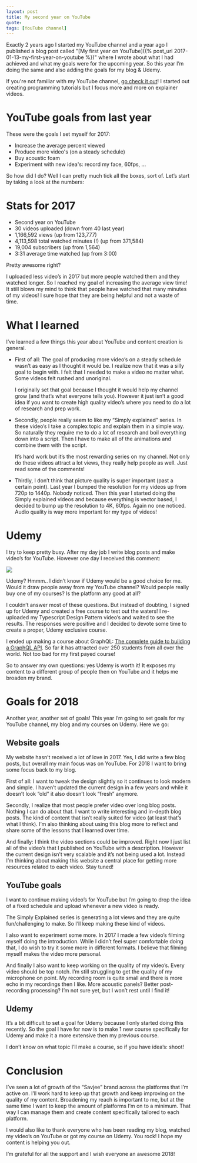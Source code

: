 ```yaml
---
layout: post
title: My second year on YouTube
quote:
tags: [YouTube channel]
---
```


Exactly 2 years ago I started my YouTube channel and a year ago I published a blog post called "[My first year on YouTube]({% post_url 2017-01-13-my-first-year-on-youtube %})" where I wrote about what I had achieved and what my goals were for the upcoming year. So this year I’m doing the same and also adding the goals for my blog & Udemy.

<!--more-->

If you're not familiar with my YouTube channel, [go check it out](https://www.youtube.com/savjee)! I started out creating programming tutorials but I focus more and more on explainer videos.

# YouTube goals from last year
These were the goals I set myself for 2017:

* Increase the average percent viewed
* Produce more video's (on a steady schedule)
* Buy acoustic foam
* Experiment with new idea's: record my face, 60fps, ...

So how did I do? Well I can pretty much tick all the boxes, sort of. Let’s start by taking a look at the numbers:

# Stats for 2017
* Second year on YouTube
* 30 videos uploaded (down from 40 last year)
* 1,166,592 views (up from 123,777)
* 4,113,598 total watched minutes (!)  (up from 371,584)
* 19,004 subscribers (up from 1,564)
* 3:31 average time watched (up from 3:00)

Pretty awesome right?

I uploaded less video’s in 2017 but more people watched them and they watched longer. So I reached my goal of increasing the average view time! It still blows my mind to think that people have watched that many minutes of my videos! I sure hope that they are being helpful and not a waste of time.


# What I learned
I’ve learned a few things this year about YouTube and content creation is general.

*   First of all: The goal of producing more video’s on a steady schedule wasn’t as easy as I thought it would be. I realize now that it was a silly goal to begin with. I felt that I needed to make a video no matter what. Some videos felt rushed and unoriginal.

    I originally set that goal because I thought it would help my channel grow (and that’s what everyone tells you). However it just isn’t a good idea if you want to create high quality video’s where you need to do a lot of research and prep work.


*   Secondly, people really seem to like my “Simply explained” series. In these video’s I take a complex topic and explain them in a simple way. So naturally they require me to do a lot of research and boil everything down into a script. Then I have to make all of the animations and combine them with the script.

    It’s hard work but it’s the most rewarding series on my channel. Not only do these videos attract a lot views, they really help people as well. Just read some of the comments!

* Thirdly, I don’t think that picture quality is super important (past a certain point). Last year I bumped the resolution for my videos up from 720p to 1440p. Nobody noticed. Then this year I started doing the Simply explained videos and because everything is vector based, I decided to bump up the resolution to 4K, 60fps. Again no one noticed. Audio quality is way more important for my type of videos!

# Udemy
I try to keep pretty busy. After my day job I write blog posts and make video’s for YouTube. However one day I received this comment:

![](/uploads/second-year-on-youtube/udemy-comment.png)

Udemy? Hmmm.. I didn’t know if Udemy would be a good choice for me. Would it draw people away from my YouTube channel? Would people really buy one of my courses? Is the platform any good at all?

I couldn’t answer most of these questions. But instead of doubting, I signed up for Udemy and created a free course to test out the waters! I re-uploaded my Typescript Design Pattern video’s and waited to see the results. The responses were positive and I decided to devote some time to create a proper, Udemy exclusive course.

I ended up making a course about GraphQL: [The complete guide to building a GraphQL API](https://www.udemy.com/complete-guide-to-building-a-graphql-api/). So far it has attracted over 250 students from all over the world. Not too bad for my first payed course!

So to answer my own questions: yes Udemy is worth it! It exposes my content to a different group of people then on YouTube and it helps me broaden my brand.


# Goals for 2018
Another year, another set of goals! This year I’m going to set goals for my YouTube channel, my blog and my courses on Udemy. Here we go:


## Website goals

My website hasn’t received a lot of love in 2017. Yes, I did write a few blog posts, but overall my main focus was on YouTube. For 2018 I want to bring some focus back to my blog.

First of all: I want to tweak the design slightly so it continues to look modern and simple. I haven’t updated the current design in a few years and while it doesn’t look “old” it also doesn’t look “fresh” anymore.

Secondly, I realize that most people prefer video over long blog posts. Nothing I can do about that. I want to write interesting and in-depth blog posts. The kind of content that isn’t really suited for video (at least that’s what I think). I’m also thinking about using this blog more to reflect and share some of the lessons that I learned over time.

And finally: I think the video sections could be improved. Right now I just list all of the video’s that I published on YouTube with a description. However the current design isn’t very scalable and it’s not being used a lot. Instead I’m thinking about making this website a central place for getting more resources related to each video. Stay tuned!

## YouTube goals
I want to continue making video’s for YouTube but I’m going to drop the idea of a fixed schedule and upload whenever a new video is ready.

The Simply Explained series is generating a lot views and they are quite fun/challenging to make. So I’ll keep making these kind of videos.

I also want to experiment some more. In 2017 I made a few video’s filming myself doing the introduction. While I didn’t feel super comfortable doing that, I do wish to try it some more in different formats. I believe that filming myself makes the video more personal.

And finally I also want to keep working on the quality of my video’s. Every video should be top notch. I’m still struggling to get the quality of my microphone on point. My recording room is quite small and there is more echo in my recordings then I like. More acoustic panels? Better post-recording processing? I’m not sure yet, but I won’t rest until I find it!

## Udemy
It’s a bit difficult to set a goal for Udemy because I only started doing this recently. So the goal I have for now is to make 1 new course specifically for Udemy and make it a more extensive then my previous course.

I don’t know on what topic I’ll make a course, so if you have idea’s: shoot!

# Conclusion
I’ve seen a lot of growth of the “Savjee” brand across the platforms that I’m active on. I’ll work hard to keep up that growth and keep improving on the quality of my content. Broadening my reach is important to me, but at the same time I want to keep the amount of platforms I’m on to a minimum. That way I can manage them and create content specifically tailored to each platform.

I would also like to thank everyone who has been reading my blog, watched my video’s on YouTube or got my course on Udemy. You rock! I hope my content is helping you out.

I’m grateful for all the support and I wish everyone an awesome 2018!
